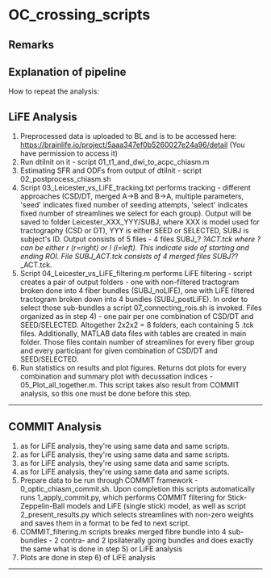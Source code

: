 # OC_crossing_scripts

## Remarks


## Explanation of pipeline
How to repeat the analysis:

LiFE Analysis 
-------------
1) Preprocessed data is uploaded to BL and is to be accessed here: https://brainlife.io/project/5aaa347ef0b5260027e24a96/detail (You have permission to access it)
2) Run dtiInit on it - script 01_t1_and_dwi_to_acpc_chiasm.m
3) Estimating SFR and ODFs from output of dtiInit - script 02_postprocess_chiasm.sh
4) Script 03_Leicester_vs_LiFE_tracking.txt performs tracking - different approaches (CSD/DT, merged A->B and B->A, multiple parameters, 'seed' indicates fixed number of seeding attempts, 'select' indicates fixed number of streamlines we select for each group). Output will be saved to folder Leicester_XXX_YYY/SUBJ, where XXX is model used for tractography (CSD or DT), YYY is either SEED or SELECTED, SUBJ is subject's ID. Output consists of 5 files - 4 files SUBJ_? _?_ACT.tck where ? can be either r (r=right) or l (l=left). This indicate side of starting and ending ROI. File SUBJ_ACT.tck consists of 4 merged files SUBJ_?_?_ACT.tck. 
5) Script 04_Leicester_vs_LiFE_filtering.m performs LiFE filtering - script creates a pair of output folders - one with non-filtered tractogram broken done into 4 fiber bundles (SUBJ_noLIFE), one with LiFE filtered tractogram broken down into 4 bundles (SUBJ_postLiFE). In order to select those sub-bundles a script 07_connecting_rois.sh is invoked. Files organized as in step 4) - one pair per one combination of CSD/DT and SEED/SELECTED. Altogether 2x2x2 = 8 folders, each containing 5 .tck files. Additionally, MATLAB data files with tables are created in main folder. Those files contain number of streamlines for every fiber group and every participant for given combination of CSD/DT and SEED/SELECTED. 
6) Run statistics on results and plot figures. Returns dot plots for every combination and summary plot with decussation indices - 05_Plot_all_together.m. This script takes also result from COMMIT analysis, so this one must be done before this step.
--------------



COMMIT Analysis
---------------
1) as for LiFE analysis, they're using same data and same scripts.
2) as for LiFE analysis, they're using same data and same scripts.
3) as for LiFE analysis, they're using same data and same scripts.
4) as for LiFE analysis, they're using same data and same scripts.
5) Prepare data to be run through COMMIT framework - 0_optic_chiasm_commit.sh. Upon completion this scripts automatically runs 1_apply_commit.py, which performs COMMIT filtering for Stick-Zeppelin-Ball models and LiFE (single stick) model, as well as script 2_present_results.py which selects streamlines with non-zero weights and saves them in a format to be fed to next script.
6) COMMIT_filtering.m scripts breaks merged fibre bundle into 4 sub-bundles - 2 contra- and 2 ipsilaterally going bundles and does exactly the same what is done in step 5) or LiFE analysis
7) Plots are done in step 6) of LiFE analysis
--------------

